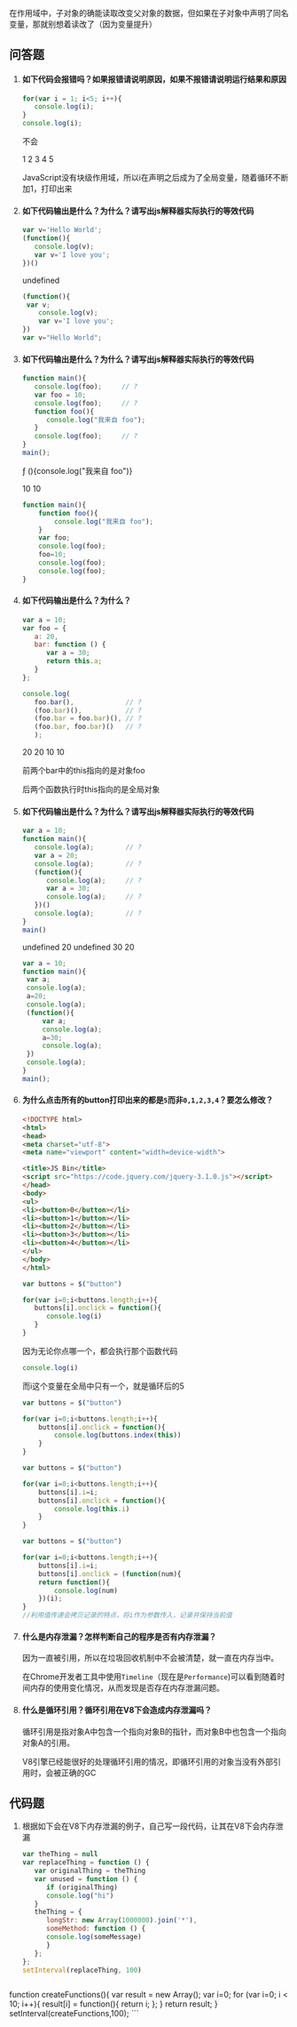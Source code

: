 在作用域中，子对象的确能读取改变父对象的数据，但如果在子对象中声明了同名变量，那就别想着读改了（因为变量提升）



## 问答题

1. #### 如下代码会报错吗？如果报错请说明原因，如果不报错请说明运行结果和原因

   ```javascript
   for(var i = 1; i<5; i++){
      console.log(i);
   }
   console.log(i);
   ```

   不会

   1 2 3 4 5

   JavaScript没有块级作用域，所以i在声明之后成为了全局变量，随着循环不断加1，打印出来

2. #### 如下代码输出是什么？为什么？请写出js解释器实际执行的等效代码

   ```javascript
   var v='Hello World'; 
   (function(){ 
      console.log(v); 
      var v='I love you'; 
   })()
   ```

   undefined

   ```js
   (function(){
   	var v;
       console.log(v);
       var v='I love you';
   })
   var v="Hello World";
   ```

3. #### 如下代码输出是什么？为什么？请写出js解释器实际执行的等效代码

   ```javascript
   function main(){ 
      console.log(foo);     // ?
      var foo = 10;
      console.log(foo);     // ?
      function foo(){ 
         console.log("我来自 foo"); 
      } 
      console.log(foo);     // ?
   } 
   main();
   ```

   ƒ (){console.log("我来自 foo")} 

   10 10

   ```js
   function main(){
       function foo(){
           console.log("我来自 foo");
       }
       var foo;
       console.log(foo);
       foo=10;
       console.log(foo);
       console.log(foo);
   }
   ```

4. #### 如下代码输出是什么？为什么？

   ```javascript
   var a = 10;
   var foo = {
      a: 20,
      bar: function () {
         var a = 30;
         return this.a;
      }
   };
   
   console.log(
      foo.bar(),             // ?
      (foo.bar)(),           // ?
      (foo.bar = foo.bar)(), // ?
      (foo.bar, foo.bar)()   // ?
      );
   ```

   20 20 10 10

   前两个bar中的this指向的是对象foo

   后两个函数执行时this指向的是全局对象

5. #### 如下代码输出是什么？为什么？请写出js解释器实际执行的等效代码

   ```javascript
   var a = 10;
   function main(){
      console.log(a);        // ?
      var a = 20;
      console.log(a);        // ?
      (function(){
         console.log(a);     // ?
         var a = 30;
         console.log(a);     // ?
      })()
      console.log(a);        // ?
   }
   main()
   ```

   undefined 20 undefined 30 20

   ```js
   var a = 10;
   function main(){
   	var a;
   	console.log(a);
   	a=20;
   	console.log(a);
   	(function(){
   		var a;
   		console.log(a);
   		a=30;
   		console.log(a);
   	})
   	console.log(a);
   }
   main();
   ```

6. #### 为什么点击所有的button打印出来的都是`5`而非`0,1,2,3,4`？要怎么修改？

   ```html
   <!DOCTYPE html>
   <html>
   <head>
   <meta charset="utf-8">
   <meta name="viewport" content="width=device-width">
   
   <title>JS Bin</title>
   <script src="https://code.jquery.com/jquery-3.1.0.js"></script>
   </head>
   <body>
   <ul>
   <li><button>0</button></li>
   <li><button>1</button></li>
   <li><button>2</button></li>
   <li><button>3</button></li>
   <li><button>4</button></li>
   </ul>
   </body>
   </html>
   ```

   ```javascript
   var buttons = $("button")
   
   for(var i=0;i<buttons.length;i++){
      buttons[i].onclick = function(){
         console.log(i)
      }
   }
   ```

   因为无论你点哪一个，都会执行那个函数代码

   ```js
   console.log(i)
   ```

   而i这个变量在全局中只有一个，就是循环后的5

   ```js
   var buttons = $("button")
   
   for(var i=0;i<buttons.length;i++){
       buttons[i].onclick = function(){
           console.log(buttons.index(this))
       }
   }
   ```

   ```js
   var buttons = $("button")
   
   for(var i=0;i<buttons.length;i++){
       buttons[i].i=i;
       buttons[i].onclick = function(){
           console.log(this.i)
       }
   }
   ```

   ```js
   var buttons = $("button")
   
   for(var i=0;i<buttons.length;i++){
       buttons[i].i=i;
       buttons[i].onclick = (function(num){
       return function(){
           console.log(num)
       })(i);
   }
   //利用值传递会拷贝记录的特点，将i作为参数传入，记录并保持当前值
   ```

7. #### 什么是内存泄漏？怎样判断自己的程序是否有内存泄漏？

   因为一直被引用，所以在垃圾回收机制中不会被清楚，就一直在内存当中。

   在Chrome开发者工具中使用`Timeline`（现在是`Performance`)可以看到随着时间内存的使用变化情况，从而发现是否存在内存泄漏问题。

8. #### 什么是循环引用？循环引用在V8下会造成内存泄漏吗？

   循环引用是指对象A中包含一个指向对象B的指针，而对象B中也包含一个指向对象A的引用。

   V8引擎已经能很好的处理循环引用的情况，即循环引用的对象当没有外部引用时，会被正确的GC

## 代码题

1. 根据如下会在V8下内存泄漏的例子，自己写一段代码，让其在V8下会内存泄漏

    ```javascript
    var theThing = null  
    var replaceThing = function () {  
       var originalThing = theThing
       var unused = function () {
          if (originalThing)
          console.log("hi")
       }
       theThing = {
          longStr: new Array(1000000).join('*'),
          someMethod: function () {
          console.log(someMessage)
          }
       };
    };
    setInterval(replaceThing, 100)
    ```

    ```js
function createFunctions(){
        var result = new Array();
        var i=0;
        for (var i=0; i < 10; i++){
            result[i] = function(){
                return i;
            };
        }
        return result;
    }
    setInterval(createFunctions,100);
    ```



